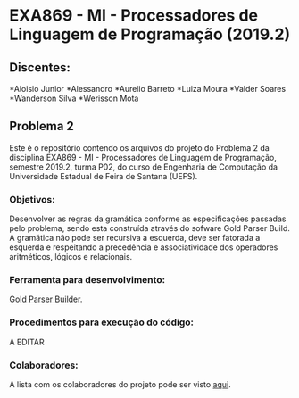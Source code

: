 # EXA869 - MI - Processadores de Linguagem de Programação (2019.2)
## Discentes: 
*Aloisio Junior
*Alessandro
*Aurelio Barreto
*Luiza Moura
*Valder Soares
*Wanderson Silva
*Werisson Mota


## Problema 2
Este é o repositório contendo os arquivos do projeto do Problema 2 da disciplina EXA869 - MI - Processadores de Linguagem de Programação, semestre 2019.2, turma P02, do curso de Engenharia de Computação da Universidade Estadual de Feira de Santana (UEFS).

### Objetivos:
Desenvolver as regras da gramática conforme as especificações passadas pelo problema, sendo esta construída através do sofware Gold Parser Build. A gramática não pode ser recursiva a esquerda, deve ser fatorada a esquerda e respeitando a precedência e associatividade dos operadores aritméticos, lógicos e relacionais.

### Ferramenta para desenvolvimento:
[Gold Parser Builder](http://www.goldparser.org/).

### Procedimentos para execução do código:
A EDITAR

### Colaboradores:
A lista com os colaboradores do projeto pode ser visto [aqui](https://github.com/aloisiokjr/EXA869-Grammar/graphs/contributors).
